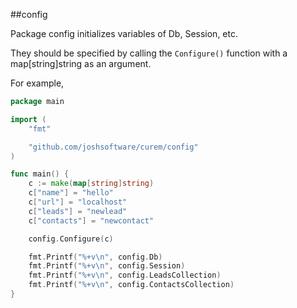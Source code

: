 ##config

Package config initializes variables of Db, Session, etc.

They should be specified by calling the `Configure()` function with a map[string]string as an argument.

For example,

~~~go
package main

import (
	"fmt"

	"github.com/joshsoftware/curem/config"
)

func main() {
	c := make(map[string]string)
	c["name"] = "hello"
	c["url"] = "localhost"
	c["leads"] = "newlead"
	c["contacts"] = "newcontact"

	config.Configure(c)

	fmt.Printf("%+v\n", config.Db)
	fmt.Printf("%+v\n", config.Session)
	fmt.Printf("%+v\n", config.LeadsCollection)
	fmt.Printf("%+v\n", config.ContactsCollection)
}
~~~